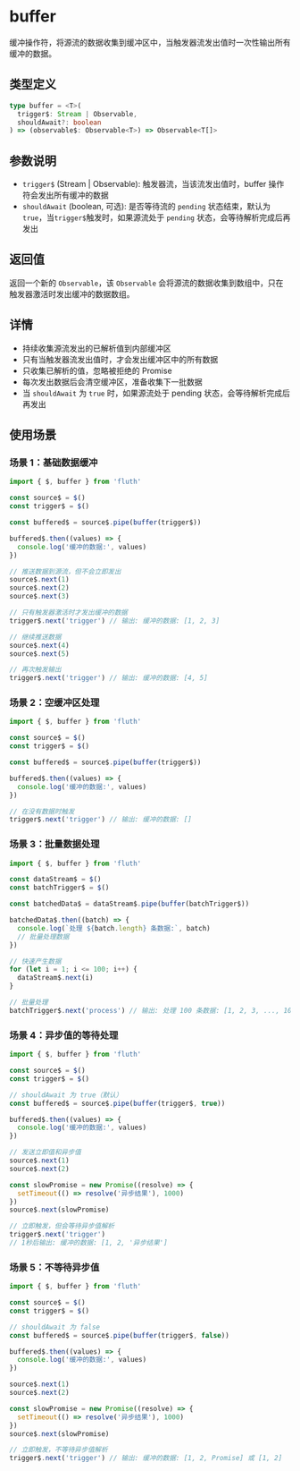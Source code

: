 # buffer

缓冲操作符，将源流的数据收集到缓冲区中，当触发器流发出值时一次性输出所有缓冲的数据。

## 类型定义

```typescript
type buffer = <T>(
  trigger$: Stream | Observable,
  shouldAwait?: boolean
) => (observable$: Observable<T>) => Observable<T[]>
```

## 参数说明

- `trigger$` (Stream | Observable): 触发器流，当该流发出值时，buffer 操作符会发出所有缓冲的数据
- `shouldAwait` (boolean, 可选): 是否等待流的 `pending` 状态结束，默认为 `true`，当`trigger$`触发时，如果源流处于 `pending` 状态，会等待解析完成后再发出

## 返回值

返回一个新的 `Observable`，该 `Observable` 会将源流的数据收集到数组中，只在触发器激活时发出缓冲的数据数组。

## 详情

- 持续收集源流发出的已解析值到内部缓冲区
- 只有当触发器流发出值时，才会发出缓冲区中的所有数据
- 只收集已解析的值，忽略被拒绝的 Promise
- 每次发出数据后会清空缓冲区，准备收集下一批数据
- 当 `shouldAwait` 为 `true` 时，如果源流处于 pending 状态，会等待解析完成后再发出

## 使用场景

### 场景 1：基础数据缓冲

```typescript
import { $, buffer } from 'fluth'

const source$ = $()
const trigger$ = $()

const buffered$ = source$.pipe(buffer(trigger$))

buffered$.then((values) => {
  console.log('缓冲的数据:', values)
})

// 推送数据到源流，但不会立即发出
source$.next(1)
source$.next(2)
source$.next(3)

// 只有触发器激活时才发出缓冲的数据
trigger$.next('trigger') // 输出: 缓冲的数据: [1, 2, 3]

// 继续推送数据
source$.next(4)
source$.next(5)

// 再次触发输出
trigger$.next('trigger') // 输出: 缓冲的数据: [4, 5]
```

### 场景 2：空缓冲区处理

```typescript
import { $, buffer } from 'fluth'

const source$ = $()
const trigger$ = $()

const buffered$ = source$.pipe(buffer(trigger$))

buffered$.then((values) => {
  console.log('缓冲的数据:', values)
})

// 在没有数据时触发
trigger$.next('trigger') // 输出: 缓冲的数据: []
```

### 场景 3：批量数据处理

```typescript
import { $, buffer } from 'fluth'

const dataStream$ = $()
const batchTrigger$ = $()

const batchedData$ = dataStream$.pipe(buffer(batchTrigger$))

batchedData$.then((batch) => {
  console.log(`处理 ${batch.length} 条数据:`, batch)
  // 批量处理数据
})

// 快速产生数据
for (let i = 1; i <= 100; i++) {
  dataStream$.next(i)
}

// 批量处理
batchTrigger$.next('process') // 输出: 处理 100 条数据: [1, 2, 3, ..., 100]
```

### 场景 4：异步值的等待处理

```typescript
import { $, buffer } from 'fluth'

const source$ = $()
const trigger$ = $()

// shouldAwait 为 true（默认）
const buffered$ = source$.pipe(buffer(trigger$, true))

buffered$.then((values) => {
  console.log('缓冲的数据:', values)
})

// 发送立即值和异步值
source$.next(1)
source$.next(2)

const slowPromise = new Promise((resolve) => {
  setTimeout(() => resolve('异步结果'), 1000)
})
source$.next(slowPromise)

// 立即触发，但会等待异步值解析
trigger$.next('trigger')
// 1秒后输出: 缓冲的数据: [1, 2, '异步结果']
```

### 场景 5：不等待异步值

```typescript
import { $, buffer } from 'fluth'

const source$ = $()
const trigger$ = $()

// shouldAwait 为 false
const buffered$ = source$.pipe(buffer(trigger$, false))

buffered$.then((values) => {
  console.log('缓冲的数据:', values)
})

source$.next(1)
source$.next(2)

const slowPromise = new Promise((resolve) => {
  setTimeout(() => resolve('异步结果'), 1000)
})
source$.next(slowPromise)

// 立即触发，不等待异步值解析
trigger$.next('trigger') // 输出: 缓冲的数据: [1, 2, Promise] 或 [1, 2]
```
